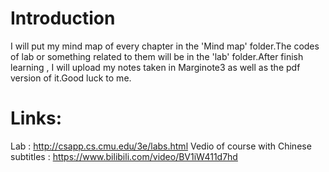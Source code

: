 # Introduction
I will put my mind map of every chapter in the 'Mind map' folder.The codes of lab or something related to them will be in the 'lab' folder.After finish learning , I will upload my notes taken in Marginote3 as well as the pdf version of it.Good luck to me.
# Links:
Lab : http://csapp.cs.cmu.edu/3e/labs.html
Vedio of course with Chinese subtitles : https://www.bilibili.com/video/BV1iW411d7hd
